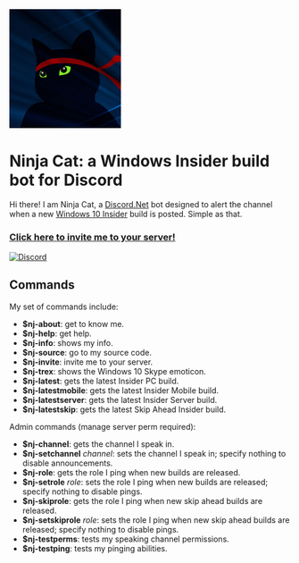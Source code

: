 <img src="src/ninjacat.jpg?raw=true" alt="Avatar" width="200" />

# Ninja Cat: a Windows Insider build bot for Discord
Hi there! I am Ninja Cat, a [Discord.Net](https://github.com/RogueException/Discord.Net) bot designed to alert the channel when a new [Windows 10 Insider](https://insider.windows.com/) build is posted. Simple as that.

### [Click here to invite me to your server!](https://discordapp.com/oauth2/authorize?permissions=19456&client_id=232369430456172545&scope=bot) ###

 [![Discord](https://discordapp.com/api/guilds/232352575196889091/embed.png?style=banner4)](https://discord.gg/E5nDN7N)

## Commands ##
My set of commands include:
* **$nj-about**: get to know me.
* **$nj-help**: get help.
* **$nj-info**: shows my info.
* **$nj-source**: go to my source code.
* **$nj-invite**: invite me to your server.
* **$nj-trex**: shows the Windows 10 Skype emoticon.
* **$nj-latest**: gets the latest Insider PC build.
* **$nj-latestmobile**: gets the latest Insider Mobile build.
* **$nj-latestserver**: gets the latest Insider Server build.
* **$nj-latestskip**: gets the latest Skip Ahead Insider build.

Admin commands (manage server perm required):
* **$nj-channel**: gets the channel I speak in.
* **$nj-setchannel** *channel*: sets the channel I speak in; specify nothing to disable announcements.
* **$nj-role**: gets the role I ping when new builds are released.
* **$nj-setrole** *role*: sets the role I ping when new builds are released; specify nothing to disable pings.
* **$nj-skiprole**: gets the role I ping when new skip ahead builds are released.
* **$nj-setskiprole** *role*: sets the role I ping when new skip ahead builds are released; specify nothing to disable pings.
* **$nj-testperms**: tests my speaking channel permissions.
* **$nj-testping**: tests my pinging abilities.

